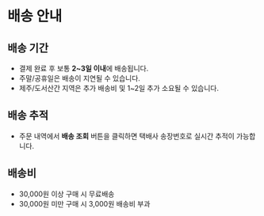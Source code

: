 # 배송 안내

## 배송 기간
- 결제 완료 후 보통 **2~3일 이내**에 배송됩니다.  
- 주말/공휴일은 배송이 지연될 수 있습니다.  
- 제주/도서산간 지역은 추가 배송비 및 1~2일 추가 소요될 수 있습니다.

## 배송 추적
- 주문 내역에서 **배송 조회** 버튼을 클릭하면 택배사 송장번호로 실시간 추적이 가능합니다.

## 배송비
- 30,000원 이상 구매 시 무료배송  
- 30,000원 미만 구매 시 3,000원 배송비 부과
